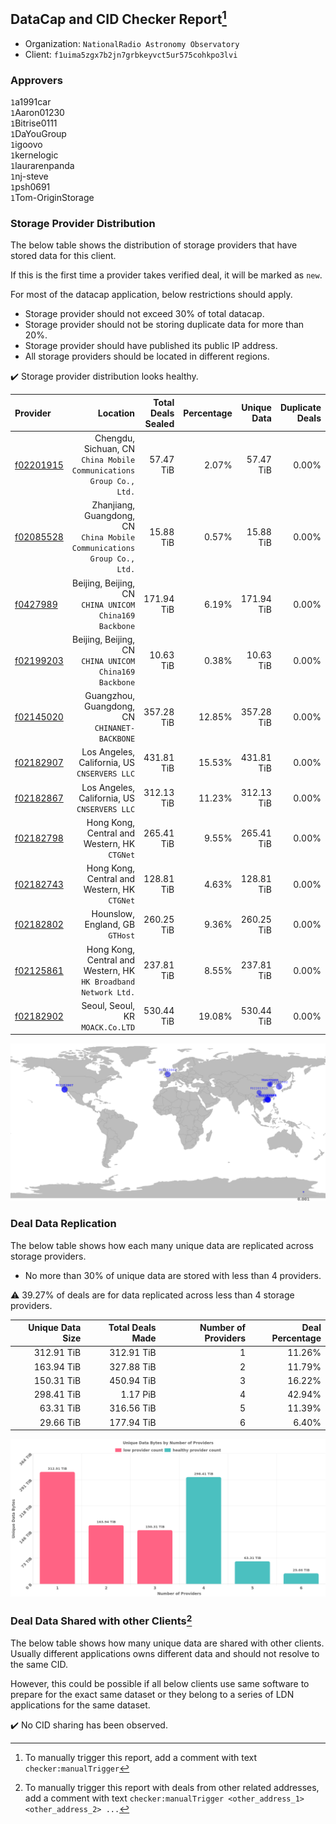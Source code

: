 ## DataCap and CID Checker Report[^1]
 - Organization: `NationalRadio Astronomy Observatory`
 - Client: `f1uima5zgx7b2jn7grbkeyvct5ur575cohkpo3lvi`
### Approvers
`1`a1991car<br/>`1`Aaron01230<br/>`1`Bitrise0111<br/>`1`DaYouGroup<br/>`1`igoovo<br/>`1`kernelogic<br/>`1`laurarenpanda<br/>`1`nj-steve<br/>`1`psh0691<br/>`1`Tom-OriginStorage

### Storage Provider Distribution
The below table shows the distribution of storage providers that have stored data for this client.

If this is the first time a provider takes verified deal, it will be marked as `new`.

For most of the datacap application, below restrictions should apply.
 - Storage provider should not exceed 30% of total datacap.
 - Storage provider should not be storing duplicate data for more than 20%.
 - Storage provider should have published its public IP address.
 - All storage providers should be located in different regions.

✔️ Storage provider distribution looks healthy.

| Provider                                              |                                                                   Location | Total Deals Sealed | Percentage | Unique Data | Duplicate Deals |
| :---------------------------------------------------- | -------------------------------------------------------------------------: | -----------------: | ---------: | ----------: | --------------: |
| [f02201915](https://filfox.info/en/address/f02201915) |     Chengdu, Sichuan, CN<br/>`China Mobile Communications Group Co., Ltd.` |          57.47 TiB |      2.07% |   57.47 TiB |           0.00% |
| [f02085528](https://filfox.info/en/address/f02085528) | Zhanjiang, Guangdong, CN<br/>`China Mobile Communications Group Co., Ltd.` |          15.88 TiB |      0.57% |   15.88 TiB |           0.00% |
| [f0427989](https://filfox.info/en/address/f0427989)   |                  Beijing, Beijing, CN<br/>`CHINA UNICOM China169 Backbone` |         171.94 TiB |      6.19% |  171.94 TiB |           0.00% |
| [f02199203](https://filfox.info/en/address/f02199203) |                  Beijing, Beijing, CN<br/>`CHINA UNICOM China169 Backbone` |          10.63 TiB |      0.38% |   10.63 TiB |           0.00% |
| [f02145020](https://filfox.info/en/address/f02145020) |                           Guangzhou, Guangdong, CN<br/>`CHINANET-BACKBONE` |         357.28 TiB |     12.85% |  357.28 TiB |           0.00% |
| [f02182907](https://filfox.info/en/address/f02182907) |                            Los Angeles, California, US<br/>`CNSERVERS LLC` |         431.81 TiB |     15.53% |  431.81 TiB |           0.00% |
| [f02182867](https://filfox.info/en/address/f02182867) |                            Los Angeles, California, US<br/>`CNSERVERS LLC` |         312.13 TiB |     11.23% |  312.13 TiB |           0.00% |
| [f02182798](https://filfox.info/en/address/f02182798) |                            Hong Kong, Central and Western, HK<br/>`CTGNet` |         265.41 TiB |      9.55% |  265.41 TiB |           0.00% |
| [f02182743](https://filfox.info/en/address/f02182743) |                            Hong Kong, Central and Western, HK<br/>`CTGNet` |         128.81 TiB |      4.63% |  128.81 TiB |           0.00% |
| [f02182802](https://filfox.info/en/address/f02182802) |                                         Hounslow, England, GB<br/>`GTHost` |         260.25 TiB |      9.36% |  260.25 TiB |           0.00% |
| [f02125861](https://filfox.info/en/address/f02125861) |         Hong Kong, Central and Western, HK<br/>`HK Broadband Network Ltd.` |         237.81 TiB |      8.55% |  237.81 TiB |           0.00% |
| [f02182902](https://filfox.info/en/address/f02182902) |                                        Seoul, Seoul, KR<br/>`MOACK.Co.LTD` |         530.44 TiB |     19.08% |  530.44 TiB |           0.00% |

<img src="https://raw.githubusercontent.com/data-preservation-programs/filplus-checker-assets/main/filecoin-project/filecoin-plus-large-datasets/issues/1947/1686728108923.png"/>

### Deal Data Replication
The below table shows how each many unique data are replicated across storage providers.

- No more than 30% of unique data are stored with less than 4 providers.

⚠️ 39.27% of deals are for data replicated across less than 4 storage providers.

| Unique Data Size | Total Deals Made | Number of Providers | Deal Percentage |
| ---------------: | ---------------: | ------------------: | --------------: |
|       312.91 TiB |       312.91 TiB |                   1 |          11.26% |
|       163.94 TiB |       327.88 TiB |                   2 |          11.79% |
|       150.31 TiB |       450.94 TiB |                   3 |          16.22% |
|       298.41 TiB |         1.17 PiB |                   4 |          42.94% |
|        63.31 TiB |       316.56 TiB |                   5 |          11.39% |
|        29.66 TiB |       177.94 TiB |                   6 |           6.40% |

<img src="https://raw.githubusercontent.com/data-preservation-programs/filplus-checker-assets/main/filecoin-project/filecoin-plus-large-datasets/issues/1947/1686728109774.png"/>

### Deal Data Shared with other Clients[^3]
The below table shows how many unique data are shared with other clients.
Usually different applications owns different data and should not resolve to the same CID.

However, this could be possible if all below clients use same software to prepare for the exact same dataset or they belong to a series of LDN applications for the same dataset.

✔️ No CID sharing has been observed.

[^1]: To manually trigger this report, add a comment with text `checker:manualTrigger`

[^2]: Deals from those addresses are combined into this report as they are specified with `checker:manualTrigger`

[^3]: To manually trigger this report with deals from other related addresses, add a comment with text `checker:manualTrigger <other_address_1> <other_address_2> ...`
